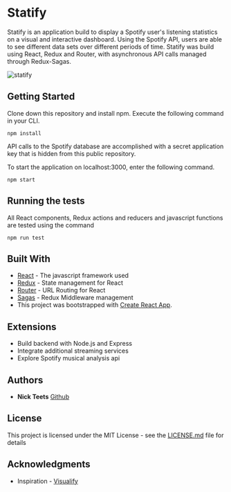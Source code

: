 # Statify

Statify is an application build to display a Spotify user's listening statistics on a visual and interactive dashboard. Using the Spotify API, users are able to see different data sets over different periods of time. Statify was build using React, Redux and Router, with asynchronous API calls managed through Redux-Sagas. 

![statify](https://user-images.githubusercontent.com/26471447/33585724-ed249c3a-d922-11e7-9782-0d7ff1ce8545.gif)

## Getting Started

Clone down this repository and install npm. Execute the following command in your CLI.

```
npm install
```
API calls to the Spotify database are accomplished with a secret application key that is hidden from this public repository.

To start the application on localhost:3000, enter the following command. 
```
npm start
```

## Running the tests

All React components, Redux actions and reducers and javascript functions are tested using the command

```
npm run test
```

## Built With

* [React](https://reactjs.org/) - The javascript framework used
* [Redux](https://redux.js.org/) - State management for React
* [Router](https://github.com/reactjs/react-router-redux) - URL Routing for React
* [Sagas](https://redux-saga.js.org/) - Redux Middleware management
* This project was bootstrapped with [Create React App](https://github.com/facebookincubator/create-react-app).

## Extensions

* Build backend with Node.js and Express
* Integrate additional streaming services
* Explore Spotify musical analysis api

## Authors

* **Nick Teets** [Github](https://github.com/nicktu12)

## License

This project is licensed under the MIT License - see the [LICENSE.md](LICENSE.md) file for details

## Acknowledgments

* Inspiration - [Visualify](https://visualify.io/)
